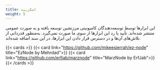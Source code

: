 ```yaml
---
title: اسکریپت
weight: 5
---
```



این ابزارها توسط توسعه‌دهندگان کامیونیتی مرزنشین توسعه یافته و به صورت عمومی منتشر شده‌اند. تأیید یا رد این ابزارها از سوی ما صورت نمی‌گیرد. به‌منظور قدردانی از تلاش‌های آن‌ها و در دسترس قرار دادن این ابزارها، در این سند اضافه شده‌اند.

{{< cards >}}
  {{< card link="https://github.com/mikeesierrah/ez-node" title="EzNode by Mehrdad">}}
  {{< card link="https://github.com/erfjab/marznode" title="MarzNode by ErfJab">}}
{{< /cards >}}